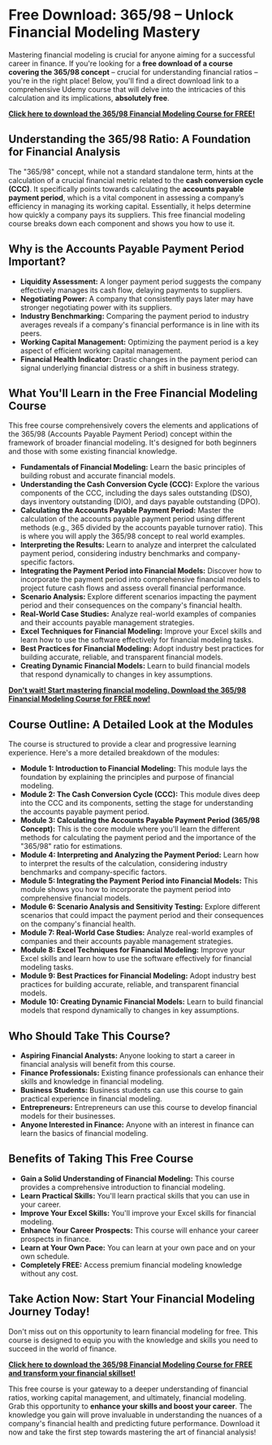 # Free Download: 365/98 – Unlock Financial Modeling Mastery

Mastering financial modeling is crucial for anyone aiming for a successful career in finance. If you're looking for a **free download of a course covering the 365/98 concept** – crucial for understanding financial ratios – you're in the right place! Below, you'll find a direct download link to a comprehensive Udemy course that will delve into the intricacies of this calculation and its implications, **absolutely free**.

[**Click here to download the 365/98 Financial Modeling Course for FREE!**](https://udemywork.com/365-98)

## Understanding the 365/98 Ratio: A Foundation for Financial Analysis

The "365/98" concept, while not a standard standalone term, hints at the calculation of a crucial financial metric related to the **cash conversion cycle (CCC)**.  It specifically points towards calculating the **accounts payable payment period**, which is a vital component in assessing a company’s efficiency in managing its working capital.  Essentially, it helps determine how quickly a company pays its suppliers. This free financial modeling course breaks down each component and shows you how to use it.

## Why is the Accounts Payable Payment Period Important?

*   **Liquidity Assessment:** A longer payment period suggests the company effectively manages its cash flow, delaying payments to suppliers.
*   **Negotiating Power:** A company that consistently pays later may have stronger negotiating power with its suppliers.
*   **Industry Benchmarking:** Comparing the payment period to industry averages reveals if a company's financial performance is in line with its peers.
*   **Working Capital Management:** Optimizing the payment period is a key aspect of efficient working capital management.
*   **Financial Health Indicator:** Drastic changes in the payment period can signal underlying financial distress or a shift in business strategy.

## What You'll Learn in the Free Financial Modeling Course

This free course comprehensively covers the elements and applications of the 365/98 (Accounts Payable Payment Period) concept within the framework of broader financial modeling. It's designed for both beginners and those with some existing financial knowledge.

*   **Fundamentals of Financial Modeling:**  Learn the basic principles of building robust and accurate financial models.
*   **Understanding the Cash Conversion Cycle (CCC):** Explore the various components of the CCC, including the days sales outstanding (DSO), days inventory outstanding (DIO), and days payable outstanding (DPO).
*   **Calculating the Accounts Payable Payment Period:**  Master the calculation of the accounts payable payment period using different methods (e.g., 365 divided by the accounts payable turnover ratio). This is where you will apply the 365/98 concept to real world examples.
*   **Interpreting the Results:**  Learn to analyze and interpret the calculated payment period, considering industry benchmarks and company-specific factors.
*   **Integrating the Payment Period into Financial Models:**  Discover how to incorporate the payment period into comprehensive financial models to project future cash flows and assess overall financial performance.
*   **Scenario Analysis:** Explore different scenarios impacting the payment period and their consequences on the company's financial health.
*   **Real-World Case Studies:** Analyze real-world examples of companies and their accounts payable management strategies.
*   **Excel Techniques for Financial Modeling:**  Improve your Excel skills and learn how to use the software effectively for financial modeling tasks.
*   **Best Practices for Financial Modeling:**  Adopt industry best practices for building accurate, reliable, and transparent financial models.
*   **Creating Dynamic Financial Models:** Learn to build financial models that respond dynamically to changes in key assumptions.

[**Don't wait! Start mastering financial modeling. Download the 365/98 Financial Modeling Course for FREE now!**](https://udemywork.com/365-98)

## Course Outline: A Detailed Look at the Modules

The course is structured to provide a clear and progressive learning experience.  Here's a more detailed breakdown of the modules:

*   **Module 1: Introduction to Financial Modeling:** This module lays the foundation by explaining the principles and purpose of financial modeling.
*   **Module 2: The Cash Conversion Cycle (CCC):** This module dives deep into the CCC and its components, setting the stage for understanding the accounts payable payment period.
*   **Module 3: Calculating the Accounts Payable Payment Period (365/98 Concept):** This is the core module where you'll learn the different methods for calculating the payment period and the importance of the "365/98" ratio for estimations.
*   **Module 4: Interpreting and Analyzing the Payment Period:** Learn how to interpret the results of the calculation, considering industry benchmarks and company-specific factors.
*   **Module 5: Integrating the Payment Period into Financial Models:** This module shows you how to incorporate the payment period into comprehensive financial models.
*   **Module 6: Scenario Analysis and Sensitivity Testing:** Explore different scenarios that could impact the payment period and their consequences on the company's financial health.
*   **Module 7: Real-World Case Studies:** Analyze real-world examples of companies and their accounts payable management strategies.
*   **Module 8: Excel Techniques for Financial Modeling:** Improve your Excel skills and learn how to use the software effectively for financial modeling tasks.
*   **Module 9: Best Practices for Financial Modeling:** Adopt industry best practices for building accurate, reliable, and transparent financial models.
*   **Module 10: Creating Dynamic Financial Models:** Learn to build financial models that respond dynamically to changes in key assumptions.

## Who Should Take This Course?

*   **Aspiring Financial Analysts:** Anyone looking to start a career in financial analysis will benefit from this course.
*   **Finance Professionals:**  Existing finance professionals can enhance their skills and knowledge in financial modeling.
*   **Business Students:**  Business students can use this course to gain practical experience in financial modeling.
*   **Entrepreneurs:**  Entrepreneurs can use this course to develop financial models for their businesses.
*   **Anyone Interested in Finance:**  Anyone with an interest in finance can learn the basics of financial modeling.

## Benefits of Taking This Free Course

*   **Gain a Solid Understanding of Financial Modeling:**  This course provides a comprehensive introduction to financial modeling.
*   **Learn Practical Skills:**  You'll learn practical skills that you can use in your career.
*   **Improve Your Excel Skills:**  You'll improve your Excel skills for financial modeling.
*   **Enhance Your Career Prospects:**  This course will enhance your career prospects in finance.
*   **Learn at Your Own Pace:**  You can learn at your own pace and on your own schedule.
*   **Completely FREE:** Access premium financial modeling knowledge without any cost.

## Take Action Now: Start Your Financial Modeling Journey Today!

Don't miss out on this opportunity to learn financial modeling for free.  This course is designed to equip you with the knowledge and skills you need to succeed in the world of finance.

[**Click here to download the 365/98 Financial Modeling Course for FREE and transform your financial skillset!**](https://udemywork.com/365-98)

This free course is your gateway to a deeper understanding of financial ratios, working capital management, and ultimately, financial modeling.  Grab this opportunity to **enhance your skills and boost your career**. The knowledge you gain will prove invaluable in understanding the nuances of a company's financial health and predicting future performance. Download it now and take the first step towards mastering the art of financial analysis!
